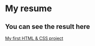 # My resume

## You can see the result here

[My first HTML & CSS project](https://dariayukseeva.github.io/Resume/)
